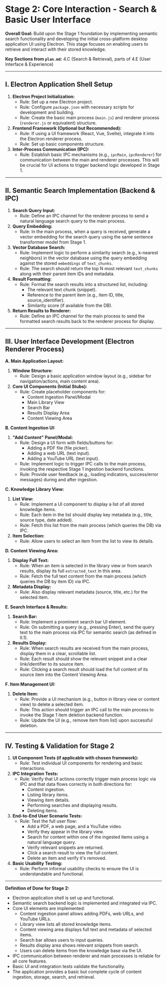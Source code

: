 # Stage 2: Core Interaction - Search & Basic User Interface

**Overall Goal:** Build upon the Stage 1 foundation by implementing semantic search functionality and developing the initial cross-platform desktop application UI using Electron. This stage focuses on enabling users to retrieve and interact with their stored knowledge.

**Key Sections from `plan.md`:** 4.C (Search & Retrieval), parts of 4.E (User Interface & Experience)

---

## I. Electron Application Shell Setup

1.  **Electron Project Initialization:**
    *   Rule: Set up a new Electron project.
    *   Rule: Configure `package.json` with necessary scripts for development and building.
    *   Rule: Create the basic main process (`main.js`) and renderer process (`renderer.js` or equivalent) structure.
2.  **Frontend Framework (Optional but Recommended):**
    *   Rule: If using a UI framework (React, Vue, Svelte), integrate it into the Electron renderer process.
    *   Rule: Set up basic components structure.
3.  **Inter-Process Communication (IPC):**
    *   Rule: Establish basic IPC mechanisms (e.g., `ipcMain`, `ipcRenderer`) for communication between the main and renderer processes. This will be crucial for UI actions to trigger backend logic developed in Stage 1.

---

## II. Semantic Search Implementation (Backend & IPC)

1.  **Search Query Input:**
    *   Rule: Define an IPC channel for the renderer process to send a natural language search query to the main process.
2.  **Query Embedding:**
    *   Rule: In the main process, when a query is received, generate a vector embedding for the search query using the same sentence transformer model from Stage 1.
3.  **Vector Database Search:**
    *   Rule: Implement logic to perform a similarity search (e.g., k-nearest neighbors) in the vector database using the query embedding against the stored `embeddings` of `text_chunks`.
    *   Rule: The search should return the top N most relevant `text_chunks` along with their parent item IDs and metadata.
4.  **Result Formatting:**
    *   Rule: Format the search results into a structured list, including:
        *   The relevant text chunk (snippet).
        *   Reference to the parent item (e.g., item ID, title, source_identifier).
        *   Similarity score (if available from the DB).
5.  **Return Results to Renderer:**
    *   Rule: Define an IPC channel for the main process to send the formatted search results back to the renderer process for display.

---

## III. User Interface Development (Electron Renderer Process)

**A. Main Application Layout:**

1.  **Window Structure:**
    *   Rule: Design a basic application window layout (e.g., sidebar for navigation/actions, main content area).
2.  **Core UI Components (Initial Stubs):**
    *   Rule: Create placeholder components for:
        *   Content Ingestion Panel/Modal
        *   Main Library View
        *   Search Bar
        *   Results Display Area
        *   Content Viewing Area

**B. Content Ingestion UI:**

1.  **"Add Content" Panel/Modal:**
    *   Rule: Design a UI form with fields/buttons for:
        *   Adding a PDF file (file picker).
        *   Adding a web URL (text input).
        *   Adding a YouTube URL (text input).
    *   Rule: Implement logic to trigger IPC calls to the main process, invoking the respective Stage 1 ingestion backend functions.
    *   Rule: Provide user feedback (e.g., loading indicators, success/error messages) during and after ingestion.

**C. Knowledge Library View:**

1.  **List View:**
    *   Rule: Implement a UI component to display a list of all stored knowledge items.
    *   Rule: Each item in the list should display key metadata (e.g., title, source type, date added).
    *   Rule: Fetch this list from the main process (which queries the DB) via IPC.
2.  **Item Selection:**
    *   Rule: Allow users to select an item from the list to view its details.

**D. Content Viewing Area:**

1.  **Display Full Text:**
    *   Rule: When an item is selected in the library view or from search results, display its full `extracted_text` in this area.
    *   Rule: Fetch the full text content from the main process (which queries the DB by item ID) via IPC.
2.  **Metadata Display:**
    *   Rule: Also display relevant metadata (source, title, etc.) for the selected item.

**E. Search Interface & Results:**

1.  **Search Bar:**
    *   Rule: Implement a prominent search bar UI element.
    *   Rule: On submitting a query (e.g., pressing Enter), send the query text to the main process via IPC for semantic search (as defined in II.1).
2.  **Results Display:**
    *   Rule: When search results are received from the main process, display them in a clear, scrollable list.
    *   Rule: Each result should show the relevant snippet and a clear link/identifier to its source item.
    *   Rule: Clicking a search result should load the full content of its source item into the Content Viewing Area.

**F. Item Management UI:**

1.  **Delete Item:**
    *   Rule: Provide a UI mechanism (e.g., button in library view or content view) to delete a selected item.
    *   Rule: This action should trigger an IPC call to the main process to invoke the Stage 1 item deletion backend function.
    *   Rule: Update the UI (e.g., remove item from list) upon successful deletion.

---

## IV. Testing & Validation for Stage 2

1.  **UI Component Tests (if applicable with chosen framework):**
    *   Rule: Test individual UI components for rendering and basic interactions.
2.  **IPC Integration Tests:**
    *   Rule: Verify that UI actions correctly trigger main process logic via IPC and that data flows correctly in both directions for:
        *   Content ingestion.
        *   Listing library items.
        *   Viewing item details.
        *   Performing searches and displaying results.
        *   Deleting items.
3.  **End-to-End User Scenario Tests:**
    *   Rule: Test the full user flow:
        *   Add a PDF, a web page, and a YouTube video.
        *   Verify they appear in the library view.
        *   Search for content within one of the ingested items using a natural language query.
        *   Verify relevant snippets are returned.
        *   Click a search result to view the full content.
        *   Delete an item and verify it's removed.
4.  **Basic Usability Testing:**
    *   Rule: Perform informal usability checks to ensure the UI is understandable and functional.

---

**Definition of Done for Stage 2:**
*   Electron application shell is set up and functional.
*   Semantic search backend logic is implemented and integrated via IPC.
*   Core UI elements are implemented:
    *   Content ingestion panel allows adding PDFs, web URLs, and YouTube URLs.
    *   Library view lists all stored knowledge items.
    *   Content viewing area displays full text and metadata of selected items.
    *   Search bar allows users to input queries.
    *   Results display area shows relevant snippets from search.
    *   Users can delete items from the knowledge base via the UI.
*   IPC communication between renderer and main processes is reliable for all core features.
*   Basic UI and integration tests validate the functionality.
*   The application provides a basic but complete cycle of content ingestion, storage, search, and retrieval. 